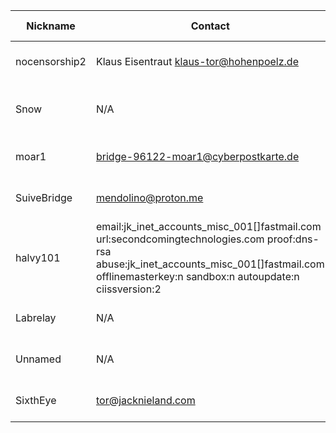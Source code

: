 | Nickname |  Contact | Hashed Fingerprint	| Running | Flags | Last Seen | First Seen | Last Restarted | Advertised Bandwidth | Platform | Version | Version Status | Recommended Version | BridgeDB Distributor | OR Addresses | Transports | BlockList |
|---|---|---|---|---|---|---|---|---|---|---|---|---|---|---|---|---|
|nocensorship2 | Klaus Eisentraut <klaus-tor@hohenpoelz.de> | 10DC81114EB4F2F3B5E51E502DC07257A566AEA9 | true | Running, Valid | 2025-09-08 06:48:59 | 2025-09-08 05:48:59 | 2025-09-08 05:31:20 | 0 | Tor 0.4.8.17 on Linux | 0.4.8.17 | recommended | true | N/A | 10.22.185.151:65407, [fd9f:2e19:3bcf::27:6c79]:65407 | obfs4 | distributed=false|
|Snow | N/A | 2DF8AED283E7155E58DD4B6797E1DA24E74F7CEF | true | Running, V2Dir, Valid | 2025-09-08 06:48:59 | 2025-09-08 01:48:59 | 2025-08-20 15:11:40 | 976309 | Tor 0.4.8.12 on OpenBSD | 0.4.8.12 | recommended | true | https | 10.157.12.178:60173 | obfs4 | |
|moar1 | bridge-96122-moar1@cyberpostkarte.de | 57807DF69BDE569FC85E984756B2239C59B9401C | true | Running, V2Dir, Valid | 2025-09-08 06:48:59 | 2025-09-08 05:18:59 | 2025-09-08 05:04:51 | 0 | Tor 0.4.8.17 on Linux | 0.4.8.17 | recommended | true | N/A | 10.213.77.193:57162, [fd9f:2e19:3bcf::1d:4366]:57162 |  | |
|SuiveBridge | mendolino@proton.me | 9C9CA1F110B66FCC5B5F0943B32F5066983BE832 | false | V2Dir, Valid | 2025-09-08 06:48:59 | 2025-09-08 02:18:59 | 2025-09-08 01:35:49 | 67584 | Tor 0.4.8.10 on Linux | 0.4.8.10 | recommended | true | none | 10.159.113.127:50462 | obfs4 | |
|halvy101 | email:jk_inet_accounts_misc_001[]fastmail.com url:secondcomingtechnologies.com proof:dns-rsa abuse:jk_inet_accounts_misc_001[]fastmail.com offlinemasterkey:n sandbox:n autoupdate:n ciissversion:2 | CBECCA0A08411A4E12AFEDA011E67243B1901E9E | true | Running, V2Dir, Valid | 2025-09-08 06:48:59 | 2025-09-08 02:18:59 | 2025-09-08 01:58:34 | 77824 | Tor 0.4.8.16 on Linux | 0.4.8.16 | recommended | true | N/A | 10.163.139.207:49487, [fd9f:2e19:3bcf::f5:5f31]:49487 |  | |
|Labrelay | N/A | CC5DAD701F0749730C38FEFA3C0318274CA41A6E | false | V2Dir, Valid | 2025-09-08 06:48:59 | 2025-09-08 03:48:59 | 2025-09-05 06:17:29 | 29881 | Tor 0.4.8.10 on Linux | 0.4.8.10 | recommended | true | settings | 10.120.81.169:51666 | obfs4 | |
|Unnamed | N/A | CCF0670271E42CD5D7A7E61FB25BEE9468447F7A | true | Running, V2Dir, Valid | 2025-09-08 06:48:59 | 2025-09-08 06:18:59 | 2025-09-08 06:15:28 | 84992 | Tor 0.4.8.16 on Linux | 0.4.8.16 | recommended | true | N/A | 10.233.151.23:59540 | obfs3, obfs4 | |
|SixthEye | tor@jacknieland.com | E9824E04F19E288F8871B045A242446CEB304DC0 | true | Running, V2Dir, Valid | 2025-09-08 06:48:59 | 2025-09-08 04:48:59 | 2025-09-08 04:27:21 | 0 | Tor 0.4.8.16 on Linux | 0.4.8.16 | recommended | true | N/A | 10.95.80.58:59733 | obfs4 | |
